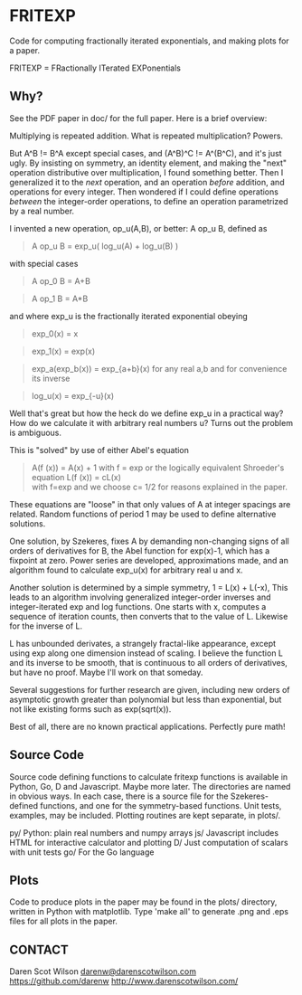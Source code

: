 # FRITEXP
Code for computing fractionally iterated exponentials, and making plots for a paper.

FRITEXP = FRactionally ITerated EXPonentials



## Why? 

See the PDF paper in doc/ for the full paper. Here is a brief overview:

Multiplying is repeated addition. What is repeated multiplication? Powers. 

But A^B != B^A except special cases, and (A^B)^C != A^(B^C), and it's just ugly. By insisting on symmetry, an identity element, and making the "next" operation distributive over multiplication, I found something better. Then I generalized it to the _next_ operation, and an operation _before_ addition, and operations for every integer. Then wondered if I could define operations _between_ the integer-order operations, to define an operation parametrized by a real number.  

I invented a new operation,  op_u(A,B), or better:  A op_u B, defined as

> A op_u B = exp_u( log_u(A) + log_u(B) )

with special cases 
> A op_0 B = A+B

> A op_1 B = A*B

and where exp_u is the fractionally iterated exponential obeying
> exp_0(x) = x

> exp_1(x) = exp(x)

> exp_a(exp_b(x)) = exp_{a+b}(x)  for any real a,b
and for convenience its inverse

> log_u(x) = exp_{-u}(x)

Well that's great but how the heck do we define exp_u in a practical way? How do we calculate it with arbitrary real numbers u?  Turns out the problem is ambiguous. 


This is "solved" by use of either Abel's equation
>  A(f (x)) = A(x) + 1  with f = exp
or the logically equivalent Shroeder's equation 
>  L(f (x)) = cL(x)  
with f=exp and we choose c= 1/2 for reasons explained in the paper.

These equations are "loose" in that only values of A at integer
spacings are related. Random functions of period 1 may be used to 
define alternative solutions. 

One solution, by Szekeres, fixes A by demanding non-changing signs of all
orders of derivatives for B, the Abel function for exp(x)-1, which has a
fixpoint at zero.  Power series are developed, approximations made, and
an algorithm found to calculate exp_u(x) for arbitrary real u and x.

Another solution is determined by a simple symmetry, 1 = L(x) + L(-x), 
This leads to an algorithm involving generalized integer-order inverses and
integer-iterated exp and log functions.  One starts with x, computes a 
sequence of iteration counts, then converts that to the value of L. Likewise
for the inverse of L.

L has unbounded derivates, a strangely fractal-like appearance, except 
using exp along one dimension instead of scaling.  I believe the function L
and its inverse to be smooth, that is continuous to all orders of derivatives, 
but have no proof.  Maybe I'll work on that someday.


Several suggestions for further research are given, including new orders
of asymptotic growth greater than polynomial but less than exponential,
but not like existing forms such as exp(sqrt(x)).

Best of all, there are no known practical applications. Perfectly pure math!


## Source Code

Source code defining functions to calculate fritexp functions is available in Python, Go, D and Javascript. Maybe more later.  The directories are named in obvious ways.  In each case, there is a source file for the Szekeres-defined functions, and one for the symmetry-based functions. Unit tests, examples, may be included.  Plotting routines are kept separate, in plots/.

   py/  Python: plain real numbers and numpy arrays
   js/  Javascript includes HTML for interactive calculator and plotting
   D/   Just computation of scalars with unit tests
   go/  For the Go language

## Plots

Code to produce plots in the paper may be found in the plots/ directory, written in Python with matplotlib. Type 'make all' to generate .png and .eps files for all plots in the paper. 



## CONTACT

Daren Scot Wilson
darenw@darenscotwilson.com 
https://github.com/darenw
http://www.darenscotwilson.com/


